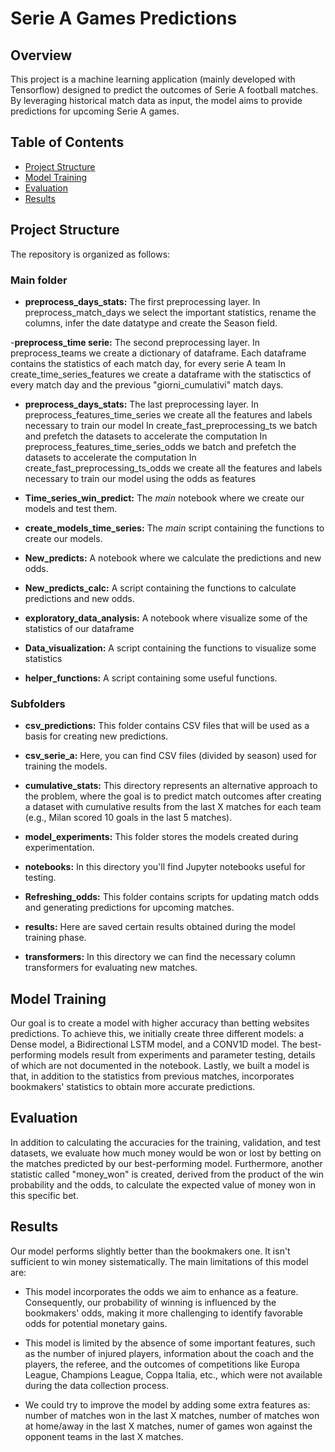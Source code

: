# Serie A Games Predictions

## Overview

This project is a machine learning application (mainly developed with Tensorflow) designed to predict the outcomes of Serie A football matches. By leveraging historical match data as input, the model aims to provide predictions for upcoming Serie A games.

## Table of Contents

- [Project Structure](#Project-Structure)
- [Model Training](#model-training)
- [Evaluation](#evaluation)
- [Results](#Results)


## Project Structure

The repository is organized as follows:

### Main folder

- **preprocess_days_stats:** The first preprocessing layer. 
    In preprocess_match_days we select the important statistics, rename the columns, infer the date datatype and create the Season field.

-**preprocess_time serie:** The second preprocessing layer. 
    In preprocess_teams we create a dictionary of dataframe. Each dataframe contains the statistics of each match day, for every serie A team
    In create_time_series_features we create a dataframe with the statisctics of every match day and the previous "giorni_cumulativi" match days.

- **preprocess_days_stats:** The last preprocessing layer.
    In preprocess_features_time_series we create all the features and labels necessary to train our model
    In create_fast_preprocessing_ts we batch and prefetch the datasets to accelerate the computation
    In preprocess_features_time_series_odds we batch and prefetch the datasets to accelerate the computation
    In create_fast_preprocessing_ts_odds we create all the features and labels necessary to train our model using the odds as features

- **Time_series_win_predict:** The *main* notebook where we create our models and test them.

- **create_models_time_series:** The *main* script containing the functions to create our models.

- **New_predicts:** A notebook where we calculate the predictions and new odds.

- **New_predicts_calc:** A script containing the functions to calculate predictions and new odds.

- **exploratory_data_analysis:** A notebook where visualize some of the statistics of our dataframe

- **Data_visualization:** A script containing the functions to visualize some statistics

- **helper_functions:** A script containing some useful functions.

### Subfolders

- **csv_predictions:** This folder contains CSV files that will be used as a basis for creating new predictions.

- **csv_serie_a:** Here, you can find CSV files (divided by season) used for training the models.

- **cumulative_stats:** This directory represents an alternative approach to the problem, where the goal is to predict match outcomes after creating a dataset with cumulative results from the last X matches for each team (e.g., Milan scored 10 goals in the last 5 matches).

- **model_experiments:** This folder stores the models created during experimentation.

- **notebooks:** In this directory you'll find Jupyter notebooks useful for testing.

- **Refreshing_odds:** This folder contains scripts for updating match odds and generating predictions for upcoming matches.

- **results:** Here are saved certain results obtained during the model training phase.

- **transformers:** In this directory we can find the necessary column transformers for evaluating new matches.

## Model Training

Our goal is to create a model with higher accuracy than betting websites predictions. To achieve this, we initially create three different models: a Dense model, a Bidirectional LSTM model, and a CONV1D model. The best-performing models result from experiments and parameter testing, details of which are not documented in the notebook. Lastly, we built a model is that, in addition to the statistics from previous matches, incorporates bookmakers' statistics to obtain more accurate predictions.

## Evaluation

In addition to calculating the accuracies for the training, validation, and test datasets, we evaluate how much money would be won or lost by betting on the matches predicted by our best-performing model. Furthermore, another statistic called "money_won" is created, derived from the product of the win probability and the odds, to calculate the expected value of money won in this specific bet.

## Results

Our model performs slightly better than the bookmakers one. It isn't sufficient to win money sistematically. 
The main limitations of this model are:

- This model incorporates the odds we aim to enhance as a feature. Consequently, our probability of winning is influenced by the bookmakers' odds, making it more challenging to identify favorable odds for potential monetary gains.

- This model is limited by the absence of some important features, such as the number of injured players, information about the coach and the players, the referee, and the outcomes of competitions like Europa League, Champions League, Coppa Italia, etc., which were not available during the data collection process.

- We could try to improve the model by adding some extra features as: number of matches won in the last X matches, number of matches won at home/away in the last X matches, numer of games won against the opponent teams in the last X matches. 

